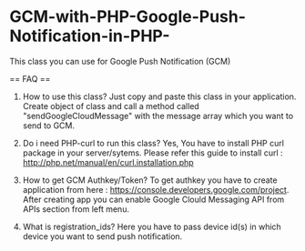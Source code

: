 # GCM-with-PHP-Google-Push-Notification-in-PHP-
This class you can use for Google Push Notification (GCM)


== FAQ ==

1. How to use this class?
	Just copy and paste this class in your application. Create object of class and call a method called "sendGoogleCloudMessage" with the message array which you want to send to GCM.

2. Do i need PHP-curl to run this class?
	Yes, You have to install PHP curl package in your server/sytems. Please refer this guide to install curl : http://php.net/manual/en/curl.installation.php

3. How to get GCM Authkey/Token?
	To get authkey you have to create application from here : https://console.developers.google.com/project. After creating app you can enable Google Clould Messaging API from APIs section from left menu.

4. What is registration_ids?
	Here you have to pass device id(s) in which device you want to send push notification.
